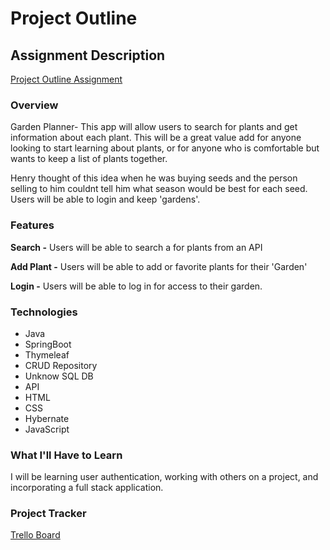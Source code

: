 # Project Outline


## Assignment Description
[Project Outline Assignment](https://education.launchcode.org/liftoff/modules/assignments/project-outline)

### Overview
Garden Planner- This app will allow users to search for plants and get information about each plant.
This will be a great value add for anyone looking to start learning about plants, or for anyone who is
comfortable but wants to keep a list of plants together.

Henry thought of this idea when he was buying seeds and the person selling to him couldnt tell him what season
would be best for each seed. Users will be able to login and keep 'gardens'.
### Features

****Search -**** Users will be able to search a for plants from an API 

****Add Plant -**** Users will be able to add or favorite plants for their 'Garden'

****Login -**** Users will be able to log in for access to their garden.

### Technologies
- Java
- SpringBoot
- Thymeleaf
- CRUD Repository
- Unknow SQL DB
- API
- HTML
- CSS
- Hybernate
- JavaScript
### What I'll Have to Learn
I will be learning user authentication, working with others on a project, and incorporating a full stack application.
### Project Tracker
[Trello Board](https://trello.com/b/beps1kSl/garden-planner)